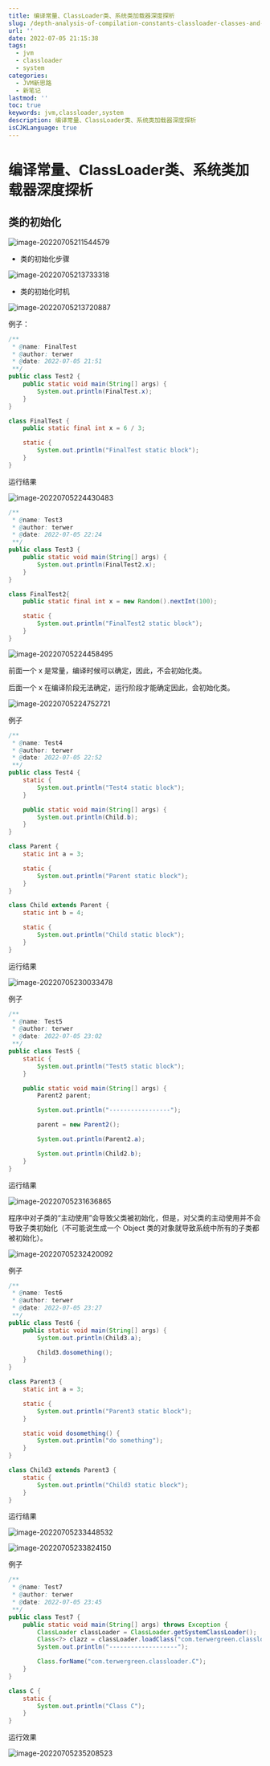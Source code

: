 ```yaml
---
title: 编译常量、ClassLoader类、系统类加载器深度探析
slug: /depth-analysis-of-compilation-constants-classloader-classes-and-system-class-loaders.html
url: ''
date: 2022-07-05 21:15:38
tags:
  - jvm
  - classloader
  - system
categories:
  - JVM新思路
  - 新笔记
lastmod: ''
toc: true
keywords: jvm,classloader,system
description: 编译常量、ClassLoader类、系统类加载器深度探析
isCJKLanguage: true
---
```

# 编译常量、ClassLoader类、系统类加载器深度探析

## 类的初始化

![image-20220705211544579](https://img1.terwer.space/20220705211550.png)

* 类的初始化步骤

![image-20220705213733318](https://img1.terwer.space/20220705213733.png)

* 类的初始化时机

![image-20220705213720887](https://img1.terwer.space/20220705213721.png)

例子：

```java
/**
 * @name: FinalTest
 * @author: terwer
 * @date: 2022-07-05 21:51
 **/
public class Test2 {
    public static void main(String[] args) {
        System.out.println(FinalTest.x);
    }
}

class FinalTest {
    public static final int x = 6 / 3;

    static {
        System.out.println("FinalTest static block");
    }
}
```

运行结果

![image-20220705224430483](https://img1.terwer.space/20220705224431.png)

```java
/**
 * @name: Test3
 * @author: terwer
 * @date: 2022-07-05 22:24
 **/
public class Test3 {
    public static void main(String[] args) {
        System.out.println(FinalTest2.x);
    }
}

class FinalTest2{
    public static final int x = new Random().nextInt(100);

    static {
        System.out.println("FinalTest2 static block");
    }
}
```

![image-20220705224458495](https://img1.terwer.space/20220705224459.png)

前面一个 x 是常量，编译时候可以确定，因此，不会初始化类。

后面一个 x 在编译阶段无法确定，运行阶段才能确定因此，会初始化类。

![image-20220705224752721](https://img1.terwer.space/20220705224753.png)

例子

```java
/**
 * @name: Test4
 * @author: terwer
 * @date: 2022-07-05 22:52
 **/
public class Test4 {
    static {
        System.out.println("Test4 static block");
    }

    public static void main(String[] args) {
        System.out.println(Child.b);
    }
}

class Parent {
    static int a = 3;

    static {
        System.out.println("Parent static block");
    }
}

class Child extends Parent {
    static int b = 4;

    static {
        System.out.println("Child static block");
    }
}

```

运行结果

![image-20220705230033478](https://img1.terwer.space/20220705230034.png)

例子

```java
/**
 * @name: Test5
 * @author: terwer
 * @date: 2022-07-05 23:02
 **/
public class Test5 {
    static {
        System.out.println("Test5 static block");
    }

    public static void main(String[] args) {
        Parent2 parent;

        System.out.println("-----------------");

        parent = new Parent2();

        System.out.println(Parent2.a);

        System.out.println(Child2.b);
    }
}
```

运行结果

![image-20220705231636865](https://img1.terwer.space/20220705231637.png)

程序中对子类的“主动使用”会导致父类被初始化，但是，对父类的主动使用并不会导致子类初始化（不可能说生成一个 Object 类的对象就导致系统中所有的子类都被初始化）。

![image-20220705232420092](https://img1.terwer.space/20220705232420.png)

例子

```java
/**
 * @name: Test6
 * @author: terwer
 * @date: 2022-07-05 23:27
 **/
public class Test6 {
    public static void main(String[] args) {
        System.out.println(Child3.a);

        Child3.dosomething();
    }
}

class Parent3 {
    static int a = 3;

    static {
        System.out.println("Parent3 static block");
    }

    static void dosomething() {
        System.out.println("do something");
    }
}

class Child3 extends Parent3 {
    static {
        System.out.println("Child3 static block");
    }
}
```

运行结果

![image-20220705233448532](https://img1.terwer.space/20220705233449.png)

![image-20220705233824150](https://img1.terwer.space/20220705233824.png)

例子

```java
/**
 * @name: Test7
 * @author: terwer
 * @date: 2022-07-05 23:45
 **/
public class Test7 {
    public static void main(String[] args) throws Exception {
        ClassLoader classLoader = ClassLoader.getSystemClassLoader();
        Class<?> clazz = classLoader.loadClass("com.terwergreen.classloader.C");
        System.out.println("-------------------");

        Class.forName("com.terwergreen.classloader.C");
    }
}

class C {
    static {
        System.out.println("Class C");
    }
}
```

运行效果

![image-20220705235208523](https://img1.terwer.space/20220705235209.png)
